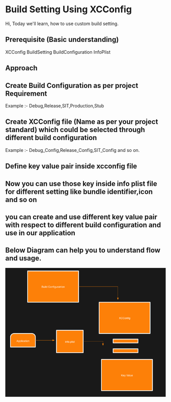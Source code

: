 # Build Setting Using XCConfig

Hi, Today we'll learn, how to use custom build setting.

## Prerequisite (Basic understanding)
XCConfig
BuildSetting
BuildConfiguration
InfoPlist

## Approach

## Create Build Configuration as per project Requirement
Example :- Debug,Release,SIT,Production,Stub
## Create XCConfig file (Name as per your project standard) which could be selected through different build configuration
Example :- Debug_Config,Release_Config,SIT_Config and so on.

## Define key value pair inside xcconfig file
## Now you can use those key inside info plist file for different setting like bundle identifier,icon and so on
## you can create and use different key value pair with respect to different build configuration and use in our application


## Below Diagram can help you to understand flow and usage.
![alt text](https://github.com/anurag18/ios/blob/xcconfig/Xcode_BuildSetting.png)

